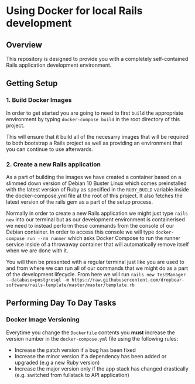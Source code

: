 # Using Docker for local Rails development

## Overview
This repository is designed to provide you with a completely self-contained Rails application development environment.

## Getting Setup
### 1. Build Docker Images
In order to get started you are going to need to first `build` the appropriate environment by typing `docker-compose build` in the root directory of this project.

This will ensure that it build all of the necesarry images that will be required to both bootstrap a Rails project as well as providing an environment that you can continue to use afterwards.

### 2. Create a new Rails application
As a part of building the images we have created a container based on a slimmed down version of Debian 10 Buster Linux which comes preinstalled with the latest version of Ruby as specified in the `RUBY_BUILD` variable inside the docker-compose.yml file at the root of this project. It also fetches the latest version of the rails gem as a part of the setup process.

Normally in order to create a new Rails application we might just type `rails new` into our terminal but as our development environment is containerised we need to instead perform these commands from the console of our Debian container. In order to access this console we will type `docker-compose run --rm runner` which asks Docker Compose to run the runner service inside of a throwaway container that will automatically remove itself when we are done with it.

You will then be presented with a regular terminal just like you are used to and from where we can run all of our commands that we might do as a part of the development lifecycle. From here we will run `rails new TestManager --database=postgresql -m https://raw.githubusercontent.com/dropbear-software/rails-template/master/master/template.rb`

## Performing Day To Day Tasks
### Docker Image Versioning
Everytime you change the `Dockerfile` contents you **must** increase the version number in the `docker-compose.yml` file using the following rules:
- Increase the patch version if a bug has been fixed
- Increase the minor version if a dependency has been added or upgraded (e.g a new Ruby version)
- Increase the major version only if the app stack has changed drastically (e.g. switched from fullstack to API application)
